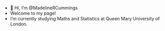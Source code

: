 - 👋 Hi, I’m @MadelineRCummings
- Welcome to my page!
-  I’m currently studying Maths and Statistics at Queen Mary University of London.

<!---
MadelineRCummings/MadelineRCummings is a ✨ special ✨ repository because its `README.md` (this file) appears on your GitHub profile.
You can click the Preview link to take a look at your changes.
--->
